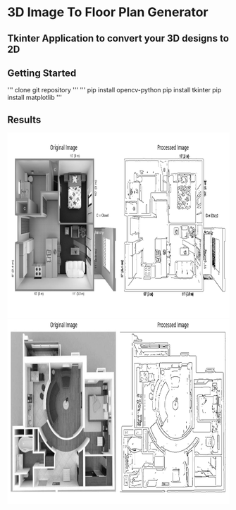 # 3D Image To Floor Plan Generator
## Tkinter Application to convert your 3D designs to 2D 
## Getting Started
'''
clone git repository
'''
'''
pip install opencv-python
pip install tkinter
pip install matplotlib
'''
## Results
<img src="https://github.com/Shravani1383/Alecado-Systems/blob/master/output%201.png" width="628" height="420"/>

<img src="https://github.com/Shravani1383/Alecado-Systems/blob/master/output%202.png" width="628" height="420"/>
